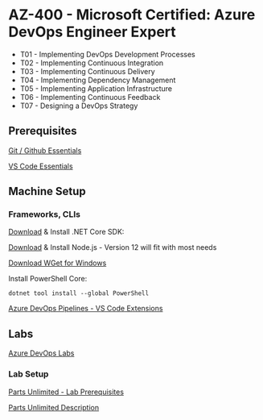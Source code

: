 # AZ-400 - Microsoft Certified: Azure DevOps Engineer Expert

- T01 - Implementing DevOps Development Processes
- T02 - Implementing Continuous Integration
- T03 - Implementing Continuous Delivery
- T04 - Implementing Dependency Management
- T05 - Implementing Application Infrastructure
- T06 - Implementing Continuous Feedback
- T07 - Designing a DevOps Strategy

## Prerequisites

[Git / Github Essentials](/Prerequisites/Git/readme.md)

[VS Code Essentials](/Prerequisites/VSCode/readme.md)

## Machine Setup

### Frameworks, CLIs

[Download](https://dotnet.microsoft.com/download) & Install .NET Core SDK:

[Download](https://nodejs.org/en/) & Install Node.js - Version 12 will fit with most needs

[Download WGet for Windows](https://eternallybored.org/misc/wget/)

Install PowerShell Core:

```
dotnet tool install --global PowerShell
```

[Azure DevOps Pipelines - VS Code Extensions](https://marketplace.visualstudio.com/items?itemName=ms-azure-devops.azure-pipelines)

## Labs

[Azure DevOps Labs](https://www.azuredevopslabs.com/labs/azuredevops/)

### Lab Setup

[Parts Unlimited - Lab Prerequisites](https://azuredevopslabs.com/labs/azuredevops/prereq/)

[Parts Unlimited Description](https://microsoft.github.io/PartsUnlimited/)
